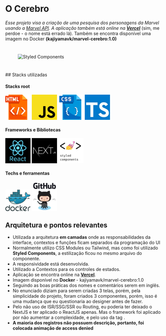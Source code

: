# O Cerebro

_Esse projeto visa a criação de uma pesquisa dos personagens da Marvel usando a [Marvel API](developer.marvel.com). A aplicação também está online na **[Vercel](marvel-cebro.vercel.app)**_ (sim, me perdoe - o nome está errado lá). Também se encontra disponível uma imagem no Docker **(kajiyamavk/marvel-cerebro:1.0)**

<div style='display:flex; align-items:center; justify-content:center; margin:40px'>
<img src='https://logodownload.org/wp-content/uploads/2017/05/marvel-logo-4.png' style='width:500px; ' alt='Styled Components'>
</div>
## Stacks utilizadas

<div>

#### Stacks root

<img src='/public/Stacks/html.png' style='width:80px' alt='html'>
<img src='/public/Stacks/javascript.jpg' style='width:80px' alt='javascript'>
<img src='/public/Stacks/css.png' style='width:80px' alt='css'>
<img src='/public/Stacks/typescript.jpg' style='width:80px' alt='css'>
</div>

#### Frameworks e Bibliotecas

<div>
<img src='/public/Stacks/react.jpg' style='width:80px' alt='ReactJS'>
<img src='/public/Stacks/nextjs.jpg' style='width:80px' alt='Styled Components'>
<img src='/public/Stacks/styledComponents.jpg' style='width:80px' alt='Styled Components'>

</div>

#### Techs e ferramentas

<div>
<img src='/public/Stacks/docker.png' style='width:80px' alt='Docker'>
<img src='/public/Stacks/github.jpg' style='width:80px' alt='Github'>

</div>

## Arquitetura e pontos relevantes

- Utilizada a arquitetura **em camadas** onde as responsabilidades da interface, contextos e funções ficam separados da programação do UI
- Normalmente utilizo CSS Modules ou Tailwind, mas como foi utilizado **Styled Components**, a estilização ficou no mesmo arquivo do componente.
- A responsividade está desenvolvida.
- Utilizado a Contextos para os controles de estados.
- Aplicação se encontra online na **[Vercel](marvel-cebro.vercel.app)**.
- Imagem disponível no **Docker** - kajiyamavk/marvel-cerebro:1.0
- Seguindo as boas práticas dos nomes e comentários serem em inglês.
- No enunciado diziam para serem criadas 3 telas, porém, pela simplicidade do projeto, foram criados 3 componentes, porém, isso é uma mudança que eu questionaria ao designer antes de fazer.
- Pelo não uso de ISR/SSG/SSR ou Routing, eu poderia ter deixado o NextJS e ter aplicado o ReactJS apenas. Mas o framework foi aplicado por não aumentar a complexidade, e pelo uso da tag <Image>.
- **A maioria dos registros não possuem descrição, portanto, foi colocada animação de access denied**
